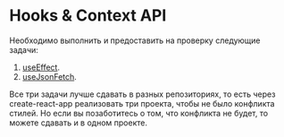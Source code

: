 Hooks & Context API
===

Необходимо выполнить и предоставить на проверку следующие задачи:

1. [useEffect](use-effect).
1. [useJsonFetch](use-json-fetch).

Все три задачи лучше сдавать в разных репозиториях, то есть через create-react-app реализовать три проекта, чтобы не было конфликта стилей. Но если вы позаботитесь о том, что конфликта не будет, то можете сдавать и в одном проекте.
